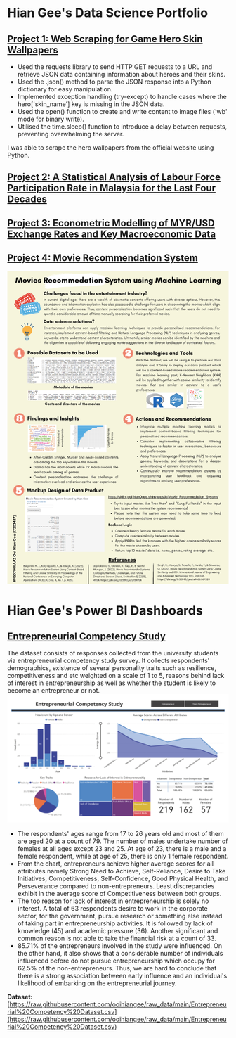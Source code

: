 # Hian Gee's Data Science Portfolio

## [Project 1: Web Scraping for Game Hero Skin Wallpapers](https://github.com/ooihiangee/Data-Science-Projects/tree/main/1.%20Web%20Scraping%20for%20Game%20Hero%20Skin%20Wallpapers)
* Used the requests library to send HTTP GET requests to a URL and retrieve JSON data containing information about heroes and their skins.
* Used the .json() method to parse the JSON response into a Python dictionary for easy manipulation.
* Implemented exception handling (try-except) to handle cases where the hero['skin_name'] key is missing in the JSON data.
* Used the open() function to create and write content to image files ('wb' mode for binary write).
* Utilised the time.sleep() function to introduce a delay between requests, preventing overwhelming the server.

I was able to scrape the hero wallpapers from the official website using Python.

## [Project 2: A Statistical Analysis of Labour Force Participation Rate in Malaysia for the Last Four Decades](https://github.com/ooihiangee/Data-Science-Projects/tree/main/1.%20Web%20Scraping%20for%20Game%20Hero%20Skin%20Wallpapers)

## [Project 3: Econometric Modelling of MYR/USD Exchange Rates and Key Macroeconomic Data](https://github.com/ooihiangee/Data-Science-Projects/tree/main/1.%20Web%20Scraping%20for%20Game%20Hero%20Skin%20Wallpapers)

## [Project 4: Movie Recommendation System](https://github.com/ooihiangee/Data-Science-Projects/tree/main/Movie%20Recommendation%20System)
![Movie Recommendation System using R](https://raw.githubusercontent.com/ooihiangee/Data-Science-Projects/main/images/Movie%20Recommendation%20System.png)

# Hian Gee's Power BI Dashboards

## [Entrepreneurial Competency Study](https://app.powerbi.com/groups/me/reports/1515d8b6-1efb-417a-ab6a-50bffe05a2ba/ReportSection?experience=power-bi)
The dataset consists of responses collected from the university students via entrepreneurial competency study survey. It collects respondents' demographics, existence of several personality traits such as resilience, competitiveness and etc weighted on a scale of 1 to 5, reasons behind lack of interest in entrepreneurship as well as whether the student is likely to become an entrepreneur or not.
![Entrepreneurial Competency Study Dashboard](https://raw.githubusercontent.com/ooihiangee/Data-Science-Projects/main/images/Entrepreneurial%20Competency.png)

* The respondents' ages range from 17 to 26 years old and most of them are aged 20 at a count of 79. The number of males undertake number of females at all ages except 23 and 25. At age of 23, there is a male and a female respondent, while at age of 25, there is only 1 female respondent.
* From the chart, entrepreneurs achieve higher average scores for all attributes namely Strong Need to Achieve, Self-Reliance, Desire to Take Initiatives, Competitiveness, Self-Confidence, Good Physical Health, and Perseverance compared to non-entrepreneurs. Least discrepancies exhibit in the average score of Competitiveness between both groups.
* The top reason for lack of interest in entrepreneurship is solely no interest. A total of 63 respondents desire to work in the corporate sector, for the government, pursue research or something else instead of taking part in entrepreneurship activities. It is followed by lack of knowledge (45) and academic pressure (36). Another significant and common reason is not able to take the financial risk at a count of 33.
* 85.71% of the entrepreneurs involved in the study were influenced. On the other hand, it also shows that a considerable number of individuals influenced before do not pursue entrepreneurship which occupy for 62.5% of the non-entrepreneurs. Thus, we are hard to conclude that there is a strong association between early influence and an individual's likelihood of embarking on the entrepreneurial journey.

**Dataset:** [https://raw.githubusercontent.com/ooihiangee/raw_data/main/Entrepreneurial%20Competency%20Dataset.csv](https://raw.githubusercontent.com/ooihiangee/raw_data/main/Entrepreneurial%20Competency%20Dataset.csv)
